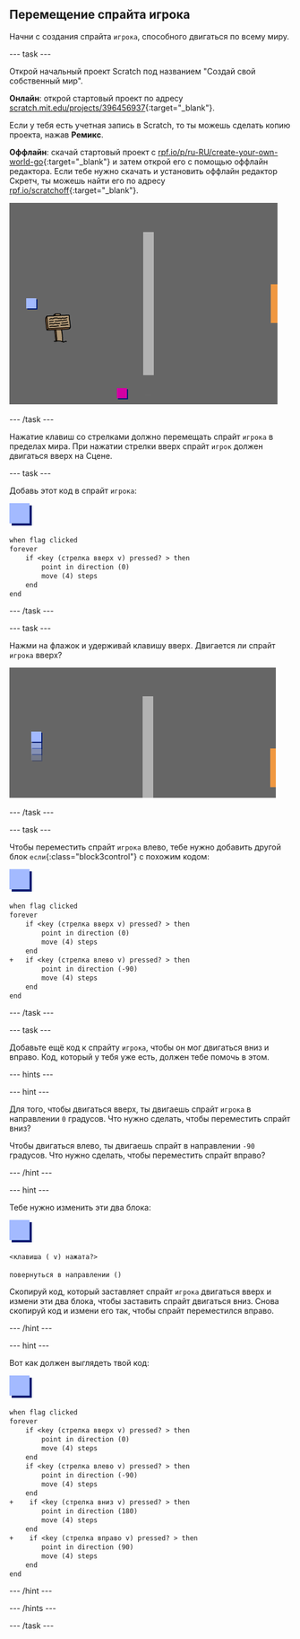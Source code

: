 ## Перемещение спрайта игрока

Начни с создания спрайта `игрока`, способного двигаться по всему миру.

--- task ---

Открой начальный проект Scratch под названием "Создай свой собственный мир".

**Онлайн**: открой стартовый проект по адресу [scratch.mit.edu/projects/396456937](https://scratch.mit.edu/projects/396456937){:target="_blank"}.

Если у тебя есть учетная запись в Scratch, то ты можешь сделать копию проекта, нажав **Ремикс**.

**Оффлайн**: скачай стартовый проект с [rpf.io/p/ru-RU/create-your-own-world-go](http://rpf.io/p/ru-RU/create-your-own-world-go){:target="_blank"} и затем открой его с помощью оффлайн редактора. Если тебе нужно скачать и установить оффлайн редактор Скретч, ты можешь найти его по адресу [rpf.io/scratchoff](https://rpf.io/scratchoff){:target="_blank"}.

![снимок экрана](images/world-starter.png)

--- /task ---

Нажатие клавиш со стрелками должно перемещать спрайт `игрока` в пределах мира. При нажатии стрелки вверх спрайт `игрок` должен двигаться вверх на Сцене.

--- task ---

Добавь этот код в спрайт `игрока`:

![игрок](images/player.png)

```blocks3
when flag clicked
forever
	if <key (стрелка вверх v) pressed? > then
		point in direction (0)
		move (4) steps
	end
end
```

--- /task ---

--- task ---

Нажми на флажок и удерживай клавишу вверх. Двигается ли спрайт `игрока` вверх?

![снимок экрана](images/world-up.png)

--- /task ---

--- task ---

Чтобы переместить спрайт `игрока` влево, тебе нужно добавить другой блок `если`{:class="block3control"} с похожим кодом:

![игрок](images/player.png)

```blocks3
when flag clicked
forever
	if <key (стрелка вверх v) pressed? > then
		point in direction (0)
		move (4) steps
	end
+	if <key (стрелка влево v) pressed? > then
		point in direction (-90)
		move (4) steps
	end
end
```

--- /task ---

--- task ---

Добавьте ещё код к спрайту `игрока`, чтобы он мог двигаться вниз и вправо. Код, который у тебя уже есть, должен тебе помочь в этом.

--- hints ---


--- hint ---

Для того, чтобы двигаться вверх, ты двигаешь спрайт `игрока` в направлении `0` градусов. Что нужно сделать, чтобы переместить спрайт вниз?

Чтобы двигаться влево, ты двигаешь спрайт в направлении `-90` градусов. Что нужно сделать, чтобы переместить спрайт вправо?

--- /hint ---

--- hint ---

Тебе нужно изменить эти два блока:

![игрок](images/player.png)

```blocks3
<клавиша ( v) нажата?>

повернуться в направлении ()
```

Скопируй код, который заставляет спрайт `игрока` двигаться вверх и измени эти два блока, чтобы заставить спрайт двигаться вниз. Снова скопируй код и измени его так, чтобы спрайт переместился вправо.

--- /hint ---

--- hint ---

Вот как должен выглядеть твой код:

![игрок](images/player.png)

```blocks3
when flag clicked
forever
	if <key (стрелка вверх v) pressed? > then
		point in direction (0)
		move (4) steps
	end
	if <key (стрелка влево v) pressed? > then
		point in direction (-90)
		move (4) steps
	end
+    if <key (стрелка вниз v) pressed? > then
		point in direction (180)
		move (4) steps
	end
+    if <key (стрелка вправо v) pressed? > then
		point in direction (90)
		move (4) steps
	end
end
```

--- /hint ---

--- /hints ---

--- /task ---
